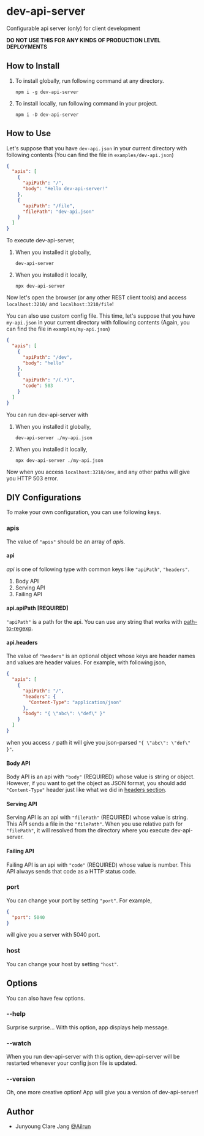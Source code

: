 # dev-api-server

Configurable api server (only) for client development

**DO NOT USE THIS FOR ANY KINDS OF PRODUCTION LEVEL DEPLOYMENTS**

## How to Install

1. To install globally, run following command at any directory.
    ``` shell
    npm i -g dev-api-server
    ```
2. To install locally, run following command in your project.
    ``` shell
    npm i -D dev-api-server
    ```

## How to Use
Let's suppose that you have `dev-api.json` in your current directory with following contents (You can find the file in `examples/dev-api.json`)

``` json
{
  "apis": [
    {
      "apiPath": "/",
      "body": "Hello dev-api-server!"
    },
    {
      "apiPath": "/file",
      "filePath": "dev-api.json"
    }
  ]
}
```

To execute dev-api-server,

1. When you installed it globally,
    ``` shell
    dev-api-server
    ```
2. When you installed it locally,
    ``` shell
    npx dev-api-server
    ```

Now let's open the browser (or any other REST client tools) and access `localhost:3210/` and `localhost:3210/file`!

You can also use custom config file. This time, let's suppose that you have `my-api.json` in your current directory with following contents (Again, you can find the file in `examples/my-api.json`)

``` json
{
  "apis": [
    {
      "apiPath": "/dev",
      "body": "hello"
    },
    {
      "apiPath": "/(.*)",
      "code": 503
    }
  ]
}
```

You can run dev-api-server with

1. When you installed it globally,
    ``` shell
    dev-api-server ./my-api.json
    ```
2. When you installed it locally,
    ``` shell
    npx dev-api-server ./my-api.json
    ```

Now when you access `localhost:3210/dev`, and any other paths will give you HTTP 503 error.

## DIY Configurations

To make your own configuration, you can use following keys.

### apis
The value of `"apis"` should be an array of *api*s.

#### api
*api* is one of following type with common keys like `"apiPath"`, `"headers"`.
1. Body API
1. Serving API
1. Failing API

#### api.apiPath [REQUIRED]
`"apiPath"` is a path for the api. You can use any string that works with [path-to-regexp](https://github.com/pillarjs/path-to-regexp).

#### api.headers
The value of `"headers"` is an optional object whose keys are header names and values are header values.
For example, with following json,
``` json
{
  "apis": [
    {
      "apiPath": "/",
      "headers": {
        "Content-Type": "application/json"
      },
      "body": "{ \"abc\": \"def\" }"
    }
  ]
}
```
when you access `/` path it will give you json-parsed `"{ \"abc\": \"def\" }"`.

#### Body API
Body API is an api with `"body"` (REQUIRED) whose value is string or object.
However, if you want to get the object as JSON format, you should add `"Content-Type"` header just like what we did in [headers section](#headers).

#### Serving API
Serving API is an api with `"filePath"` (REQUIRED) whose value is string. This API sends a file in the `"filePath"`. When you use relative path for `"filePath"`, it will resolved from the directory where you execute dev-api-server.

#### Failing API
Failing API is an api with `"code"` (REQUIRED) whose value is number. This API always sends that code as a HTTP status code.

### port
You can change your port by setting `"port"`.
For example,
``` json
{
  "port": 5040
}
```
will give you a server with 5040 port.

### host
You can change your host by setting `"host"`.

## Options
You can also have few options.

### --help
Surprise surprise... With this option, app displays help message.

### --watch
When you run dev-api-server with this option, dev-api-server will be restarted whenever your config json file is updated.

### --version
Oh, one more creative option! App will give you a version of dev-api-server!

## Author
- Junyoung Clare Jang [@Ailrun](https://github.com/Ailrun)
